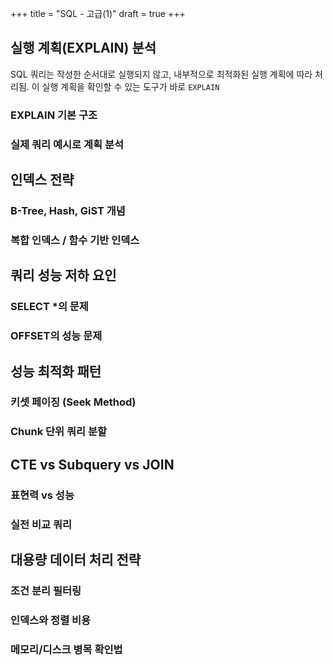 +++
title = "SQL - 고급(1)"
draft = true
+++

## 실행 계획(EXPLAIN) 분석
SQL 쿼리는 작성한 순서대로 실행되지 않고, 내부적으로 최적화된 실행 계획에 따라 처리됨. 이 실행 계획을 확인할 수 있는 도구가 바로 ```EXPLAIN```
### EXPLAIN 기본 구조

### 실제 쿼리 예시로 계획 분석

## 인덱스 전략
### B-Tree, Hash, GiST 개념
### 복합 인덱스 / 함수 기반 인덱스

## 쿼리 성능 저하 요인
### SELECT *의 문제
### OFFSET의 성능 문제

## 성능 최적화 패턴
### 키셋 페이징 (Seek Method)
### Chunk 단위 쿼리 분할

## CTE vs Subquery vs JOIN
### 표현력 vs 성능
### 실전 비교 쿼리

## 대용량 데이터 처리 전략
### 조건 분리 필터링
### 인덱스와 정렬 비용
### 메모리/디스크 병목 확인법